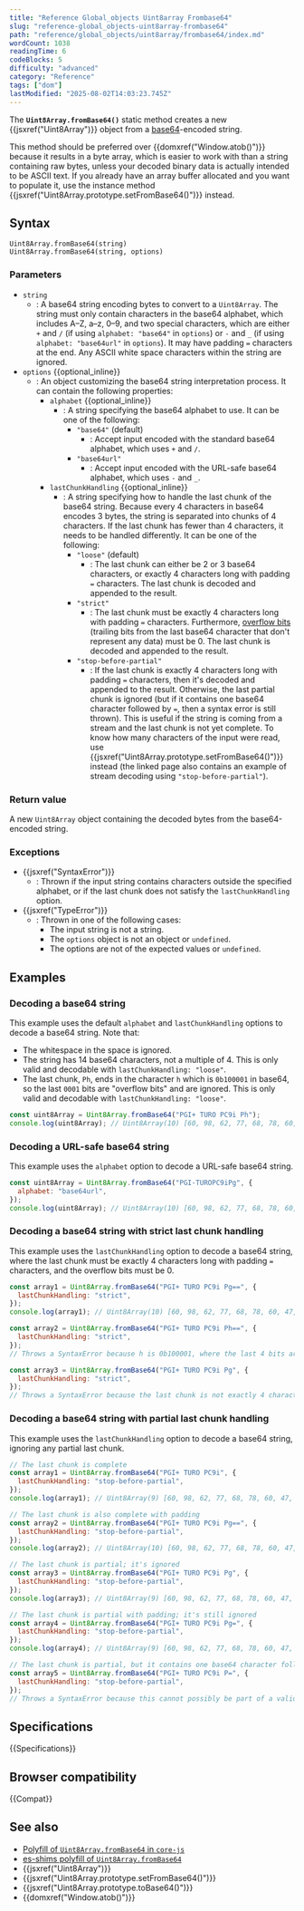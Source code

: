 ```yaml
---
title: "Reference Global_objects Uint8array Frombase64"
slug: "reference-global_objects-uint8array-frombase64"
path: "reference/global_objects/uint8array/frombase64/index.md"
wordCount: 1038
readingTime: 6
codeBlocks: 5
difficulty: "advanced"
category: "Reference"
tags: ["dom"]
lastModified: "2025-08-02T14:03:23.745Z"
---
```



The **`Uint8Array.fromBase64()`** static method creates a new {{jsxref("Uint8Array")}} object from a [base64](/en-US/docs/Glossary/Base64)-encoded string.

This method should be preferred over {{domxref("Window.atob()")}} because it results in a byte array, which is easier to work with than a string containing raw bytes, unless your decoded binary data is actually intended to be ASCII text. If you already have an array buffer allocated and you want to populate it, use the instance method {{jsxref("Uint8Array.prototype.setFromBase64()")}} instead.

## Syntax

```js-nolint
Uint8Array.fromBase64(string)
Uint8Array.fromBase64(string, options)
```

### Parameters

- `string`
  - : A base64 string encoding bytes to convert to a `Uint8Array`. The string must only contain characters in the base64 alphabet, which includes A–Z, a–z, 0–9, and two special characters, which are either `+` and `/` (if using `alphabet: "base64"` in `options`) or `-` and `_` (if using `alphabet: "base64url"` in `options`). It may have padding `=` characters at the end. Any ASCII white space characters within the string are ignored.
- `options` {{optional_inline}}
  - : An object customizing the base64 string interpretation process. It can contain the following properties:
    - `alphabet` {{optional_inline}}
      - : A string specifying the base64 alphabet to use. It can be one of the following:
        - `"base64"` (default)
          - : Accept input encoded with the standard base64 alphabet, which uses `+` and `/`.
        - `"base64url"`
          - : Accept input encoded with the URL-safe base64 alphabet, which uses `-` and `_`.
    - `lastChunkHandling` {{optional_inline}}
      - : A string specifying how to handle the last chunk of the base64 string. Because every 4 characters in base64 encodes 3 bytes, the string is separated into chunks of 4 characters. If the last chunk has fewer than 4 characters, it needs to be handled differently. It can be one of the following:
        - `"loose"` (default)
          - : The last chunk can either be 2 or 3 base64 characters, or exactly 4 characters long with padding `=` characters. The last chunk is decoded and appended to the result.
        - `"strict"`
          - : The last chunk must be exactly 4 characters long with padding `=` characters. Furthermore, [overflow bits](/en-US/docs/Glossary/Base64#last_chunk) (trailing bits from the last base64 character that don't represent any data) must be 0. The last chunk is decoded and appended to the result.
        - `"stop-before-partial"`
          - : If the last chunk is exactly 4 characters long with padding `=` characters, then it's decoded and appended to the result. Otherwise, the last partial chunk is ignored (but if it contains one base64 character followed by `=`, then a syntax error is still thrown). This is useful if the string is coming from a stream and the last chunk is not yet complete. To know how many characters of the input were read, use {{jsxref("Uint8Array.prototype.setFromBase64()")}} instead (the linked page also contains an example of stream decoding using `"stop-before-partial"`).

### Return value

A new `Uint8Array` object containing the decoded bytes from the base64-encoded string.

### Exceptions

- {{jsxref("SyntaxError")}}
  - : Thrown if the input string contains characters outside the specified alphabet, or if the last chunk does not satisfy the `lastChunkHandling` option.
- {{jsxref("TypeError")}}
  - : Thrown in one of the following cases:
    - The input string is not a string.
    - The `options` object is not an object or `undefined`.
    - The options are not of the expected values or `undefined`.

## Examples

### Decoding a base64 string

This example uses the default `alphabet` and `lastChunkHandling` options to decode a base64 string. Note that:

- The whitespace in the space is ignored.
- The string has 14 base64 characters, not a multiple of 4. This is only valid and decodable with `lastChunkHandling: "loose"`.
- The last chunk, `Ph`, ends in the character `h` which is `0b100001` in base64, so the last `0001` bits are "overflow bits" and are ignored. This is only valid and decodable with `lastChunkHandling: "loose"`.

```js
const uint8Array = Uint8Array.fromBase64("PGI+ TURO PC9i Ph");
console.log(uint8Array); // Uint8Array(10) [60, 98, 62, 77, 68, 78, 60, 47, 98, 62]
```

### Decoding a URL-safe base64 string

This example uses the `alphabet` option to decode a URL-safe base64 string.

```js
const uint8Array = Uint8Array.fromBase64("PGI-TUROPC9iPg", {
  alphabet: "base64url",
});
console.log(uint8Array); // Uint8Array(10) [60, 98, 62, 77, 68, 78, 60, 47, 98, 62]
```

### Decoding a base64 string with strict last chunk handling

This example uses the `lastChunkHandling` option to decode a base64 string, where the last chunk must be exactly 4 characters long with padding `=` characters, and the overflow bits must be 0.

```js
const array1 = Uint8Array.fromBase64("PGI+ TURO PC9i Pg==", {
  lastChunkHandling: "strict",
});
console.log(array1); // Uint8Array(10) [60, 98, 62, 77, 68, 78, 60, 47, 98, 62]

const array2 = Uint8Array.fromBase64("PGI+ TURO PC9i Ph==", {
  lastChunkHandling: "strict",
});
// Throws a SyntaxError because h is 0b100001, where the last 4 bits are not 0

const array3 = Uint8Array.fromBase64("PGI+ TURO PC9i Pg", {
  lastChunkHandling: "strict",
});
// Throws a SyntaxError because the last chunk is not exactly 4 characters long
```

### Decoding a base64 string with partial last chunk handling

This example uses the `lastChunkHandling` option to decode a base64 string, ignoring any partial last chunk.

```js
// The last chunk is complete
const array1 = Uint8Array.fromBase64("PGI+ TURO PC9i", {
  lastChunkHandling: "stop-before-partial",
});
console.log(array1); // Uint8Array(9) [60, 98, 62, 77, 68, 78, 60, 47, 98]

// The last chunk is also complete with padding
const array2 = Uint8Array.fromBase64("PGI+ TURO PC9i Pg==", {
  lastChunkHandling: "stop-before-partial",
});
console.log(array2); // Uint8Array(10) [60, 98, 62, 77, 68, 78, 60, 47, 98, 62]

// The last chunk is partial; it's ignored
const array3 = Uint8Array.fromBase64("PGI+ TURO PC9i Pg", {
  lastChunkHandling: "stop-before-partial",
});
console.log(array3); // Uint8Array(9) [60, 98, 62, 77, 68, 78, 60, 47, 98]

// The last chunk is partial with padding; it's still ignored
const array4 = Uint8Array.fromBase64("PGI+ TURO PC9i Pg=", {
  lastChunkHandling: "stop-before-partial",
});
console.log(array4); // Uint8Array(9) [60, 98, 62, 77, 68, 78, 60, 47, 98]

// The last chunk is partial, but it contains one base64 character followed by `=`
const array5 = Uint8Array.fromBase64("PGI+ TURO PC9i P=", {
  lastChunkHandling: "stop-before-partial",
});
// Throws a SyntaxError because this cannot possibly be part of a valid base64 string
```

## Specifications

{{Specifications}}

## Browser compatibility

{{Compat}}

## See also

- [Polyfill of `Uint8Array.fromBase64` in `core-js`](https://github.com/zloirock/core-js#uint8array-to--from-base64-and-hex)
- [es-shims polyfill of `Uint8Array.fromBase64`](https://www.npmjs.com/package/es-arraybuffer-base64)
- {{jsxref("Uint8Array")}}
- {{jsxref("Uint8Array.prototype.setFromBase64()")}}
- {{jsxref("Uint8Array.prototype.toBase64()")}}
- {{domxref("Window.atob()")}}
